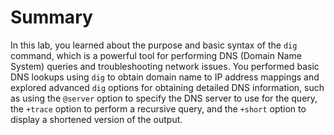 # Summary

In this lab, you learned about the purpose and basic syntax of the `dig` command, which is a powerful tool for performing DNS (Domain Name System) queries and troubleshooting network issues. You performed basic DNS lookups using `dig` to obtain domain name to IP address mappings and explored advanced `dig` options for obtaining detailed DNS information, such as using the `@server` option to specify the DNS server to use for the query, the `+trace` option to perform a recursive query, and the `+short` option to display a shortened version of the output.
